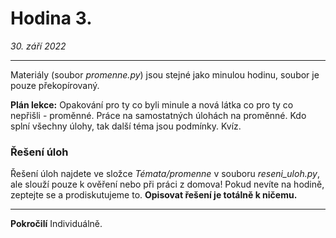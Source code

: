 # Hodina 3.
_30. září 2022_

-------

Materiály (soubor _promenne.py_) jsou stejné jako minulou hodinu, soubor je pouze překopírovaný.

**Plán lekce:**
Opakování pro ty co byli minule a nová látka co pro ty co nepřišli - proměnné.
Práce na samostatných úlohách na proměnné. Kdo splní všechny úlohy, tak další téma 
jsou podmínky.
Kvíz.

### Řešení úloh
Řešení úloh najdete ve složce _Témata/promenne_ v souboru _reseni_uloh.py_, ale slouží pouze k ověření nebo při práci z domova!
Pokud nevíte na hodině, zeptejte se a prodiskutujeme to. **Opisovat řešení je totálně k ničemu.**

------

**Pokročilí**
Individuálně.
